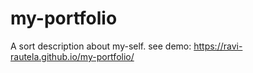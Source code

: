 # my-portfolio
A sort description about my-self.
see demo: https://ravi-rautela.github.io/my-portfolio/
